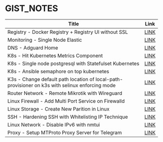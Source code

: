 # GIST_NOTES

|Title| Link|
|--|--|
| Registry - Docker Registry + Registry UI without SSL | [LINK](https://gist.github.com/ajinfajrian/1c8dc72d5955ab265ac8ab32225d68b5) |
| Monitoring - Single Node Elastic | [LINK](https://gist.github.com/ajinfajrian/a7f393b7dac0533df021221ea2439120) |
| DNS - Adguard Home | [LINK](https://gist.github.com/ajinfajrian/65235110fad1a78c39ff4dcb31f47a2f) |
| K8s - Hit Kubernetes Metrics Component | [LINK](https://gist.github.com/ajinfajrian/5fd8234348e42a19734d35203860347e) |
| K8s - Single node postgresql with Statefulset Kubernetes | [LINK](https://gist.github.com/ajinfajrian/cd5145cb2a52527181fb5603cbb06c73) |
| K8s -  Ansible semaphore on top kubernetes| [LINK](https://gist.github.com/ajinfajrian/ec68afa4c40cfc3770d2dbffdd83de9c) |
| K3s - Change default path location of local-path-provisioner on k3s with selinux enforcing mode | [LINK](https://gist.github.com/ajinfajrian/52f0d8824916a0595fb6a54fc852bfc2) |
| Router Network - Remote Mikrotik with Wireguard | [LINK](https://gist.github.com/ajinfajrian/5d8c399a5a5b1a4582b6e24c51b6b8ef) |
| Linux Firewall - Add Multi Port Service on Firewalld | [LINK](https://gist.github.com/ajinfajrian/05b5f152a0a0fc1802c44567ffab8335) |
| Linux Storage - Create New Parition in Linux | [LINK](https://gist.github.com/ajinfajrian/73caf6e2320cca24892c9c0cc4979827) |
| SSH - Hardening SSH with Whitelisting IP Technique | [LINK](https://gist.github.com/ajinfajrian/2f37ff774e3ae20978f813d38ce605be) |
| Linux Network - Disable IPv6 with nmtui | [LINK](https://gist.github.com/ajinfajrian/c6080780654e9924717e4dcc86bab690) |
| Proxy - Setup MTProto Proxy Server for Telegram | [LINK](https://gist.github.com/ajinfajrian/79f1c804d24bf0c4b1a985d449020f26) |

